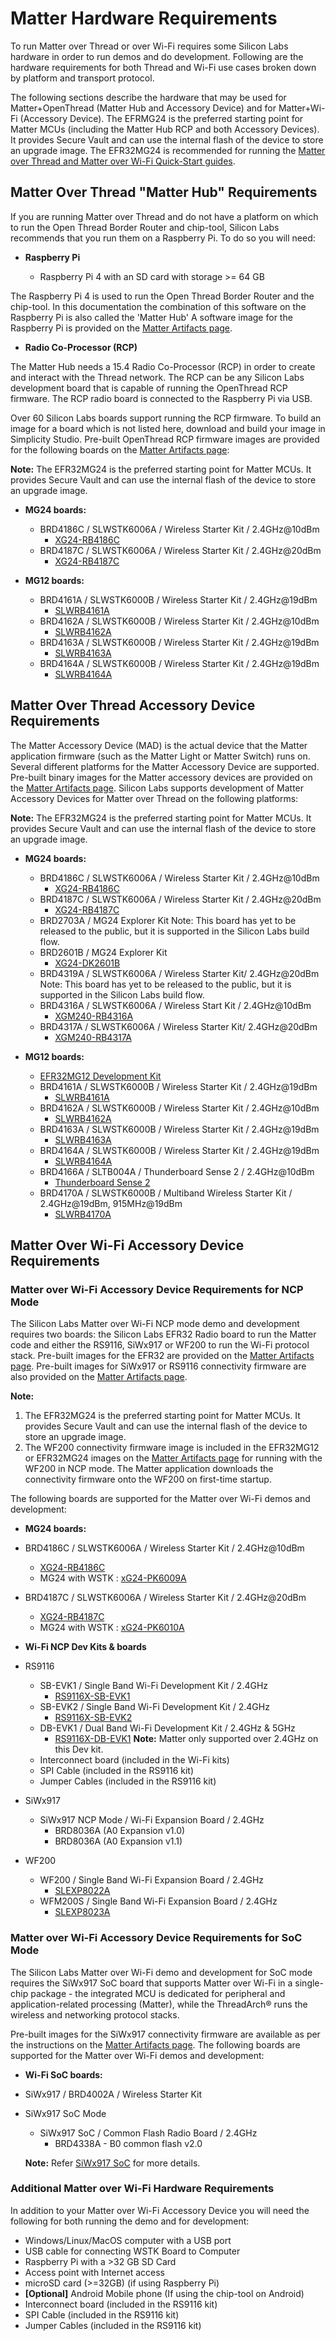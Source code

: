 # Matter Hardware Requirements

To run Matter over Thread or over Wi-Fi requires some Silicon Labs hardware in
order to run demos and do development. Following are the hardware requirements
for both Thread and Wi-Fi use cases broken down by platform and transport
protocol.

The following sections describe the hardware that may be used for Matter+OpenThread (Matter Hub and Accessory Device) and for Matter+Wi-Fi (Accessory Device). The EFRMG24 is the preferred starting point for Matter MCUs (including the Matter Hub RCP and both Accessory Devices). It provides Secure Vault and can use the internal flash of the device to store an upgrade image. The EFR32MG24 is recommended for running the 
[Matter over Thread and Matter over Wi-Fi Quick-Start guides](/matter/<docspace-docleaf-version>/matter-overview).

## Matter Over Thread "Matter Hub" Requirements

If you are running Matter over Thread and do not have a platform on which to run
the Open Thread Border Router and chip-tool, Silicon Labs recommends that you run
them on a Raspberry Pi. To do so you will need:

-   **Raspberry Pi**

    -   Raspberry Pi 4 with an SD card with storage >= 64 GB

The Raspberry Pi 4 is used to run the Open Thread Border Router and
the chip-tool. In this documentation the combination of this software
on the Raspberry Pi is also called the 'Matter Hub' A software image
for the Raspberry Pi is provided on the [Matter Artifacts page](./matter-artifacts.md).

-   **Radio Co-Processor (RCP)**

The Matter Hub needs a 15.4 Radio Co-Processor (RCP) in order to create and
interact with the Thread network. The RCP can be any Silicon Labs
development board that is capable of running the OpenThread RCP firmware.
The RCP radio board is connected to the Raspberry Pi via USB.

Over 60 Silicon Labs boards support running the RCP firmware. To build an
image for a board which is not listed here, download and build your image in
Simplicity Studio. Pre-built OpenThread RCP firmware images are provided for
the following boards on the [Matter Artifacts page](./matter-artifacts.md):

**Note:** The EFR32MG24 is the preferred starting point for Matter MCUs. It provides Secure Vault and can use the internal flash of the device to store an upgrade image. 

-   **MG24 boards:**
    -   BRD4186C / SLWSTK6006A / Wireless Starter Kit / 2.4GHz@10dBm
        -   [XG24-RB4186C](https://www.silabs.com/development-tools/wireless/xg24-rb4186c-efr32xg24-wireless-gecko-radio-board)
    -   BRD4187C / SLWSTK6006A / Wireless Starter Kit / 2.4GHz@20dBm
        -   [XG24-RB4187C](https://www.silabs.com/development-tools/wireless/xg24-rb4187c-efr32xg24-wireless-gecko-radio-board)

-   **MG12 boards:**
    -   BRD4161A / SLWSTK6000B / Wireless Starter Kit / 2.4GHz@19dBm
        -   [SLWRB4161A](https://www.silabs.com/development-tools/wireless/zigbee/slwrb4161a-efr32mg12-radio-board)
    -   BRD4162A / SLWSTK6000B / Wireless Starter Kit / 2.4GHz@10dBm
        -   [SLWRB4162A](https://www.silabs.com/development-tools/wireless/zigbee/slwrb4162a-efr32mg12-radio-board)
    -   BRD4163A / SLWSTK6000B / Wireless Starter Kit / 2.4GHz@19dBm
        -   [SLWRB4163A](https://www.silabs.com/development-tools/wireless/zigbee/slwrb4163a-efr32mg12-radio-board)
    -   BRD4164A / SLWSTK6000B / Wireless Starter Kit / 2.4GHz@19dBm
        -   [SLWRB4164A](https://www.silabs.com/development-tools/wireless/zigbee/slwrb4164a-efr32mg12-radio-board)

## Matter Over Thread Accessory Device Requirements

The Matter Accessory Device (MAD) is the actual device that the Matter
application firmware (such as the Matter Light or Matter Switch) runs on.
Several different platforms for the Matter Accessory Device are supported.
Pre-built binary images for the Matter accessory devices are provided on the
[Matter Artifacts page](./matter-artifacts.md). Silicon Labs supports development of
Matter Accessory Devices for Matter over Thread on the following platforms:

**Note:** The EFR32MG24 is the preferred starting point for Matter MCUs. It provides Secure Vault and can use the internal flash of the device to store an upgrade image. 


-   **MG24 boards:**
    -   BRD4186C / SLWSTK6006A / Wireless Starter Kit / 2.4GHz@10dBm
        -   [XG24-RB4186C](https://www.silabs.com/development-tools/wireless/xg24-rb4186c-efr32xg24-wireless-gecko-radio-board)
    -   BRD4187C / SLWSTK6006A / Wireless Starter Kit / 2.4GHz@20dBm
        -   [XG24-RB4187C](https://www.silabs.com/development-tools/wireless/xg24-rb4187c-efr32xg24-wireless-gecko-radio-board)
    -   BRD2703A / MG24 Explorer Kit
        Note: This board has yet to be released to the public, but it is
        supported in the Silicon Labs build flow.
    -   BRD2601B / MG24 Explorer Kit
        -   [XG24-DK2601B](https://www.silabs.com/development-tools/wireless/efr32xg24-dev-kit?tab=overview)
    -   BRD4319A / SLWSTK6006A / Wireless Starter Kit/ 2.4GHz@20dBm
        Note: This board has yet to be released to the public, but it is
        supported in the Silicon Labs build flow.
    -   BRD4316A / SLWSTK6006A / Wireless Start Kit / 2.4GHz@10dBm
        - [XGM240-RB4316A](https://www.silabs.com/development-tools/wireless/xgm240-rb4316a-xgm240p-module-radio-board?tab=overview)
    -   BRD4317A / SLWSTK6006A / Wireless Starter Kit/ 2.4GHz@20dBm
        - [XGM240-RB4317A](https://www.silabs.com/development-tools/wireless/xgm240-rb4317a-xgm240p-module-radio-board?tab=overview)

-   **MG12 boards:**

    -   [EFR32MG12 Development Kit](https://www.silabs.com/development-tools/wireless/zigbee/efr32mg12-dual-band-starter-kit)
    -   BRD4161A / SLWSTK6000B / Wireless Starter Kit / 2.4GHz@19dBm
        -   [SLWRB4161A](https://www.silabs.com/development-tools/wireless/zigbee/slwrb4161a-efr32mg12-radio-board)
    -   BRD4162A / SLWSTK6000B / Wireless Starter Kit / 2.4GHz@10dBm
        -   [SLWRB4162A](https://www.silabs.com/development-tools/wireless/zigbee/slwrb4162a-efr32mg12-radio-board)
    -   BRD4163A / SLWSTK6000B / Wireless Starter Kit / 2.4GHz@19dBm
        -   [SLWRB4163A](https://www.silabs.com/development-tools/wireless/zigbee/slwrb4163a-efr32mg12-radio-board)
    -   BRD4164A / SLWSTK6000B / Wireless Starter Kit / 2.4GHz@19dBm
        -   [SLWRB4164A](https://www.silabs.com/development-tools/wireless/zigbee/slwrb4164a-efr32mg12-radio-board)
    -   BRD4166A / SLTB004A / Thunderboard Sense 2 / 2.4GHz@10dBm
        -   [Thunderboard Sense 2](https://www.silabs.com/development-tools/thunderboard/thunderboard-sense-two-kit)
    -   BRD4170A / SLWSTK6000B / Multiband Wireless Starter Kit / 2.4GHz@19dBm,
        915MHz@19dBm
        -   [SLWRB4170A](https://www.silabs.com/development-tools/wireless/zigbee/slwrb4170a-efr32mg12-radio-board)

## Matter Over Wi-Fi Accessory Device Requirements

### Matter over Wi-Fi Accessory Device Requirements for NCP Mode

The Silicon Labs Matter over Wi-Fi NCP mode demo and development requires two boards: the
Silicon Labs EFR32 Radio board to run the Matter code and either the RS9116, SiWx917 or WF200 to run the Wi-Fi protocol stack. 
Pre-built images for the EFR32 are provided on the [Matter Artifacts page](./matter-artifacts.md). Pre-built images for SiWx917 or RS9116 connectivity 
firmware are also provided on the [Matter Artifacts page](./matter-artifacts.md). 

**Note:**

1. The EFR32MG24 is the preferred starting point for Matter MCUs. It provides Secure Vault and can use the internal flash of the device to store an upgrade image.
2. The WF200 connectivity firmware image is included in the EFR32MG12 or EFR32MG24 images on the [Matter Artifacts page](./matter-artifacts.md) for running with the WF200 in NCP mode. The Matter application downloads the connectivity firmware onto the WF200 on first-time startup.

The following boards are supported for the Matter over Wi-Fi demos and development:

-   **MG24 boards:**

-   BRD4186C / SLWSTK6006A / Wireless Starter Kit / 2.4GHz@10dBm
    -   [XG24-RB4186C](https://www.silabs.com/development-tools/wireless/xg24-rb4186c-efr32xg24-wireless-gecko-radio-board)
    -   MG24 with WSTK : [xG24-PK6009A](https://www.silabs.com/development-tools/wireless/efr32xg24-pro-kit-10-dbm?tab=overview)
-   BRD4187C / SLWSTK6006A / Wireless Starter Kit / 2.4GHz@20dBm
    - [XG24-RB4187C](https://www.silabs.com/development-tools/wireless/xg24-rb4187c-efr32xg24-wireless-gecko-radio-board)
    - MG24 with WSTK : [xG24-PK6010A](https://www.silabs.com/development-tools/wireless/efr32xg24-pro-kit-20-dbm?tab=overview)

-   **Wi-Fi NCP Dev Kits & boards**

-   RS9116
    -   SB-EVK1 / Single Band Wi-Fi Development Kit / 2.4GHz
        -   [RS9116X-SB-EVK1](https://www.silabs.com/development-tools/wireless/wi-fi/rs9116x-sb-evk-development-kit)
    -   SB-EVK2 / Single Band Wi-Fi Development Kit / 2.4GHz
        -   [RS9116X-SB-EVK2](https://www.silabs.com/development-tools/wireless/wi-fi/rs9116x-sb-evk2-development-kit)
    -   DB-EVK1 / Dual Band Wi-Fi Development Kit / 2.4GHz & 5GHz
        -   [RS9116X-DB-EVK1](https://www.silabs.com/development-tools/wireless/wi-fi/rs9116x-db-evk-development-kit)
        **Note:** Matter only supported over 2.4GHz on this Dev kit.
    -   Interconnect board (included in the Wi-Fi kits)
    -   SPI Cable (included in the RS9116 kit)
    -   Jumper Cables (included in the RS9116 kit)
-   SiWx917
    -   SiWx917 NCP Mode / Wi-Fi Expansion Board / 2.4GHz
        -   BRD8036A (A0 Expansion v1.0)
        -   BRD8036A (A0 Expansion v1.1)
-   WF200
    -   WF200 / Single Band Wi-Fi Expansion Board / 2.4GHz
        -   [SLEXP8022A](https://www.silabs.com/development-tools/wireless/wi-fi/wf200-wifi-expansion-kit)
    -   WFM200S / Single Band Wi-Fi Expansion Board / 2.4GHz
        -   [SLEXP8023A](https://www.silabs.com/development-tools/wireless/wi-fi/wfm200-wifi-expansion-kit)

### Matter over Wi-Fi Accessory Device Requirements for SoC Mode

The Silicon Labs Matter over Wi-Fi demo and development for SoC mode requires the SiWx917 SoC board that supports Matter over Wi-Fi in a single-chip package - the integrated MCU is dedicated for peripheral and application-related processing (Matter), while the ThreadArch® runs the wireless and networking protocol stacks. 

Pre-built images for the SiWx917 connectivity firmware are available as per the instructions on the [Matter Artifacts page](./matter-artifacts.md). The following boards are supported for the Matter over Wi-Fi demos and development:

-   **Wi-Fi SoC boards:**

-   SiWx917 / BRD4002A / Wireless Starter Kit
-   SiWx917 SoC Mode
    -   SiWx917 SoC / Common Flash Radio Board / 2.4GHz
        -   BRD4338A - B0 common flash v2.0
    
    **Note:**
    Refer [SiWx917 SoC](https://www.silabs.com/development-tools/wireless/wi-fi/siwx917-pro-kit?tab=techdocs) for more details.

### Additional Matter over Wi-Fi Hardware Requirements

In addition to your Matter over Wi-Fi Accessory Device you will need the
following for both running the demo and for development:

-   Windows/Linux/MacOS computer with a USB port
-   USB cable for connecting WSTK Board to Computer
-   Raspberry Pi with a >32 GB SD Card
-   Access point with Internet access
-   microSD card (>=32GB) (if using Raspberry Pi)
-   **[Optional]** Android Mobile phone (If using the chip-tool on Android)
-   Interconnect board (included in the RS9116 kit)
-   SPI Cable (included in the RS9116 kit)
-   Jumper Cables (included in the RS9116 kit)
